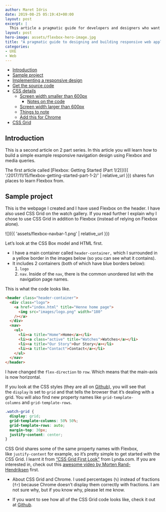 ```yaml
---
author: Maret Idris
date: 2019-08-25 05:19:43+00:00
layout: post
excerpt: |
  This article a pragmatic guide for developers and designers who want to learn how to build responsive web applications.
layout: post
hero-image: assets/flexbox-hero-image.jpg
title: "A pragmatic guide to designing and building responsive web applications"
categories:
- UXE
- Web
---
```


<!-- START doctoc generated TOC please keep comment here to allow auto update -->
<!-- DON'T EDIT THIS SECTION, INSTEAD RE-RUN doctoc TO UPDATE -->

- [Introduction](#introduction)
- [Sample project](#sample-project)
- [Implementing a responsive design](#implementing-a-responsive-design)
- [Get the source code](#get-the-source-code)
- [CSS details](#css-details)
  - [Screen width smaller than 600px](#screen-width-smaller-than-600px)
    - [Notes on the code](#notes-on-the-code)
  - [Screen width larger than 600px](#screen-width-larger-than-600px)
  - [Things to note](#things-to-note)
  - [<i class="fas fa-exclamation-circle"></i> Add this for Chrome](#i-classfas-fa-exclamation-circlei-add-this-for-chrome)
- [CSS Grid](#css-grid)

<!-- END doctoc generated TOC please keep comment here to allow auto update -->

## Introduction

This is a second article on 2 part series. In this article you will learn how to build a simple example responsive navigation design using Flexbox and media queries.

The first article called [Flexbox: Getting Started (Part 1/2)]({{
'/2017/11/15/flexbox-getting-started-part-1-2/' | relative_url }}) shares fun places to learn Flexbox from.

## Sample project

This is the webpage I created and I have used Flexbox on the header. I have also used CSS Grid on the watch gallery. If you read further I explain why I chose to use CSS Grid in addition to Flexbox (instead of relying on Flexbox alone).

![]({{ 'assets/flexbox-navbar-1.png' | relative_url }})

Let’s look at the CSS Box model and HTML first.

- I have a main container called `header-container,` which I surrounded in a
  yellow border in the images below (so you can see what it contains).
- It includes 2 containers (both of which have blue borders below):
  1. `logo`
  2. `nav`. Inside of the `nav`, there is the common unordered list with the navigation
     page names.

This is what the code looks like.

```html
<header class="header-container">
  <div class="logo">
    <a href="index.html" title="Henne home page">
      <img src="images/logo.png" width="180"
    /></a>
  </div>
  <nav>
    <ul>
      <li><a title="Home">Home</a></li>
      <li><a class="active" title="Watches">Watches</a></li>
      <li><a title="Our Story">Our Story</a></li>
      <li><a title="Contact">Contact</a></li>
    </ul>
  </nav>
</header>
```

I have changed the `flex-direction` to `row`. Which means that the main-axis is
now horizontal.

If you look at the CSS styles (they are all on [Github](https://github.com/MaretIdris/website-flexbox)), you will see that the `display` is set to `grid` and that tells the browser that it’s dealing with a grid. You will also find new property names like `grid-template-columns` and `grid-template-rows`.

```css
.watch-grid {
  display: grid;
  grid-template-columns: 50% 50%;
  grid-template-rows: auto;
  margin-top: 30px;
  justify-content: center;
}
```

CSS Grid shares some of the same property names with Flexbox, like `justify-content` for example, so it’s pretty simple to get started with the CSS Grid. I learnt it from [“CSS Grid First Look"](https://www.lynda.com/CSS-tutorials/CSS-Grid-First-Look/422835-2.html) from Lynda.com. If you are interested in, check out this [awesome video by Morten Rand-Hendriksen](https://youtu.be/txZq7Laz7_4) first.

- About CSS Grid and Chrome. I used percentages (`%`) instead of fractions (`fr`) because Chrome doesn’t display them correctly with fractions. I am not sure why, but if you know why, please let me know.

- If you want to see how all of the CSS Grid code looks like, check it out at [Github](https://github.com/MaretIdris/website-flexbox).
